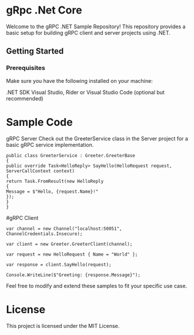 # gRpc .Net Core 

Welcome to the gRPC .NET Sample Repository! This repository provides a basic setup for building gRPC client and server projects using .NET.

## Getting Started
### Prerequisites
Make sure you have the following installed on your machine:

.NET SDK
Visual Studio, Rider or Visual Studio Code (optional but recommended)

# Sample Code
gRPC Server
Check out the GreeterService class in the Server project for a basic gRPC service implementation.
```
public class GreeterService : Greeter.GreeterBase
{
public override Task<HelloReply> SayHello(HelloRequest request, ServerCallContext context)
{
return Task.FromResult(new HelloReply
{
Message = $"Hello, {request.Name}!"
});
}
}

```
#gRPC Client

```
var channel = new Channel("localhost:50051", ChannelCredentials.Insecure);

var client = new Greeter.GreeterClient(channel);

var request = new HelloRequest { Name = "World" };

var response = client.SayHello(request);

Console.WriteLine($"Greeting: {response.Message}");

```
Feel free to modify and extend these samples to fit your specific use case.
# License
This project is licensed under the MIT License.